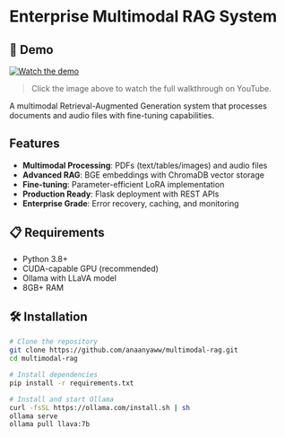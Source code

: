 # Enterprise Multimodal RAG System
## 🎥 Demo

[![Watch the demo](https://img.youtube.com/vi/5TbEv2F-7x4/maxresdefault.jpg)](https://youtu.be/5TbEv2F-7x4?si=Yc2XHCB56a1TBbfJ)

> Click the image above to watch the full walkthrough on YouTube.


A multimodal Retrieval-Augmented Generation system that processes documents and audio files with fine-tuning capabilities.

##  Features

- **Multimodal Processing**: PDFs (text/tables/images) and audio files
- **Advanced RAG**: BGE embeddings with ChromaDB vector storage
- **Fine-tuning**: Parameter-efficient LoRA implementation
- **Production Ready**: Flask deployment with REST APIs
- **Enterprise Grade**: Error recovery, caching, and monitoring

## 📋 Requirements

- Python 3.8+
- CUDA-capable GPU (recommended)
- Ollama with LLaVA model
- 8GB+ RAM

## 🛠️ Installation

```bash
# Clone the repository
git clone https://github.com/anaanyaww/multimodal-rag.git
cd multimodal-rag

# Install dependencies
pip install -r requirements.txt

# Install and start Ollama
curl -fsSL https://ollama.com/install.sh | sh
ollama serve
ollama pull llava:7b
